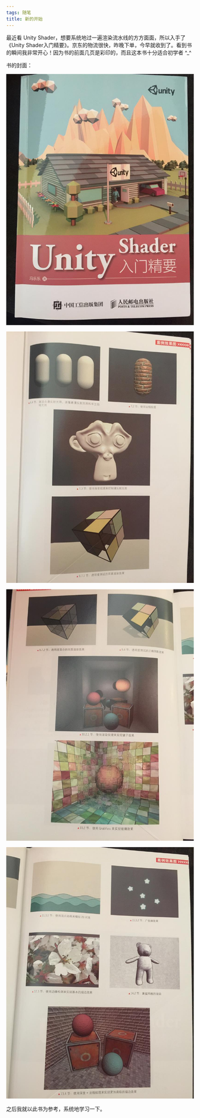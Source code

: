 ```yaml
---
tags: 随笔
title: 新的开始
---
```


最近看 Unity Shader，想要系统地过一遍渲染流水线的方方面面，所以入手了《Unity Shader入门精要》。京东的物流很快，昨晚下单，今早就收到了。看到书的瞬间我非常开心！因为书的前面几页是彩印的，而且这本书十分适合初学者 ^_^

书的封面：

![book1](/post_img/book1.jpg)

![book2](/post_img/book2.jpg)

![book3](/post_img/book3.jpg)

![book4](/post_img/book4.jpg)

之后我就以此书为参考，系统地学习一下。
